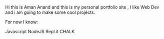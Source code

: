 Hi this is Aman Anand and this is my personal portfolio site , I like Web Dev and i am going to make some cool projects.

For now I know:

Javascript
NodeJS
Repl.it
CHALK